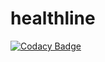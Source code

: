 # healthline

[![Codacy Badge](https://api.codacy.com/project/badge/Grade/bad3db2dabbd421280914e7285ceee06)](https://app.codacy.com/gh/BuildForSDGCohort2/healthline?utm_source=github.com&utm_medium=referral&utm_content=BuildForSDGCohort2/healthline&utm_campaign=Badge_Grade_Settings)